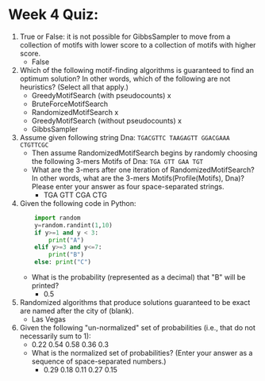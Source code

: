 # Week 4 Quiz:
1. True or False: it is not possible for GibbsSampler to move from a collection of motifs with lower score to a collection of motifs with higher score.
    - False
2. Which of the following motif-finding algorithms is guaranteed to find an optimum solution? In other words, which of the following are not heuristics? (Select all that apply.)
    - GreedyMotifSearch (with pseudocounts) x
    - BruteForceMotifSearch
    - RandomizedMotifSearch x
    - GreedyMotifSearch (without pseudocounts) x
    - GibbsSampler 
3. Assume given following string Dna:
    `TGACGTTC
    TAAGAGTT
    GGACGAAA
    CTGTTCGC`
    - Then assume RandomizedMotifSearch begins by randomly choosing the following 3-mers Motifs of Dna:
    `TGA
    GTT
    GAA
    TGT`
    - What are the 3-mers after one iteration of RandomizedMotifSearch? In other words, what are the 3-mers Motifs(Profile(Motifs), Dna)? Please enter your answer as four space-separated strings.
        - TGA GTT CGA CTG
4. Given the following code in Python:
    ```python
        import random
        y=random.randint(1,10)
        if y>=1 and y < 3:
            print("A")
        elif y>=3 and y<=7:
            print("B")
        else: print("C")
    ```
    - What is the probability (represented as a decimal) that "B" will be printed?
        - 0.5
5. Randomized algorithms that produce solutions guaranteed to be exact are named after the city of (blank).
    - Las Vegas
6. Given the following "un-normalized" set of probabilities (i.e., that do not necessarily sum to 1):
    - 0.22 0.54 0.58 0.36 0.3
    - What is the normalized set of probabilities? (Enter your answer as a sequence of space-separated numbers.)
        - 0.29 0.18 0.11 0.27 0.15